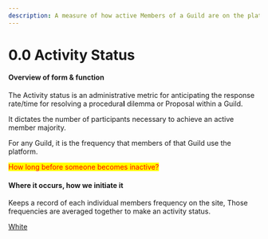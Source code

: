 ```yaml
---
description: A measure of how active Members of a Guild are on the platform.
---
```


# 0.0 Activity Status

#### **Overview of form & function**

The Activity status is an administrative metric for anticipating the response rate/time for resolving a procedura**l** dilemma or Proposal within a Guild.

It dictates the number of participants necessary to achieve an active member majority.

For any Guild, it is the frequency that members of that Guild use the platform.

<mark style="color:red;">How long before someone becomes inactive?</mark>

#### Where it occurs, how we initiate it

Keeps a record of each individual members frequency on the site, Those frequencies are averaged together to make an activity status.

[White](../../white-paper/1.9-community-governance-structure/0.9-arbitration-process/0.0-activity-status.md)
